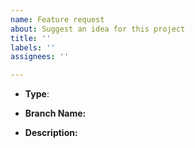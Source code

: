 ```yaml
---
name: Feature request
about: Suggest an idea for this project
title: ''
labels: ''
assignees: ''

---
```

* **Type**:

* **Branch Name:**

* **Description:**
